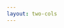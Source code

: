 ```yaml
---
layout: two-cols
---
```


<template v-slot:default>
<h1 class="abs-bl font-extrabold">Estrutura</h1>

<div class="flex flex-col gap-2 justify-between">
  <div class="flex flex-col gap-4">
    <v-clicks>
  <StructurePoint number="1" title="Terraform">
    <b>Automação de Infraestrutura</b> - Usado para provisionar recursos AWS, como ECS, Lambda, NLB e VPC.
</StructurePoint>
<StructurePoint number="2" title="API Gateway">
    <b>Gerenciamento de APIs</b> - Encaminha requisições para os containers no ECS e para funções LAMBDA.
</StructurePoint>
<StructurePoint number="3" title="Lambda">
    <b>Funções Serverless</b> - Funções que executam lógica de negócios como GET e DELETE para pedidos.
</StructurePoint>
<StructurePoint number="4" title="Fargate">
    <b>Containers Gerenciados</b> - Utiliza AWS Fargate para executar containers sem a necessidade de gerenciar servidores, POST e PUT.
</StructurePoint>
<StructurePoint number="5" title="DynamoDB">
    <b>Banco NoSQL</b> - Armazenamento de dados de pedidos, com escalabilidade e baixa latência.
</StructurePoint>
    </v-clicks>
  </div>
  <div class="mt-5">
    <a href="https://github.com/rafael-a-s/infra-serverless-aws/" class="inline-flex gap-2 items-center !hover:text-beapt text-sm">
      <jam-gitlab />
      Repositório
    </a>
  </div>
</div>

</template>
<template v-slot:right>

<div class="flex flex-col gap-4">
    <v-clicks>
   <StructurePoint number="6" title="NLB (Network Load Balancer)">
    <b>Exposição Externa</b> - Balanceador de carga para expor os containers para a internet.
</StructurePoint>
<StructurePoint number="7" title="VPC e Subnets">
    <b>Rede Isolada</b> - Subnets públicas configuradas para permitir o tráfego até os containers no Fargate.
</StructurePoint>
<StructurePoint number="8" title="Security Groups">
    <b>Controle de Acesso</b> - Regras para permitir o tráfego nas portas 3000 e 3001 para o NLB.
</StructurePoint>
<StructurePoint number="9" title="IAM Roles">
    <b>Controle de Permissões</b> - Funções para garantir que os serviços da AWS (ECS, Lambda e etc...) tenham as permissões necessárias.
</StructurePoint>
<StructurePoint number="10" title="Postman">
    <b>Testes de API</b> - Ferramenta usada para testar os métodos POST, PUT, GET e DELETE, garantindo a integração com o API Gateway.
</StructurePoint>
    </v-clicks>
</div>
</template>